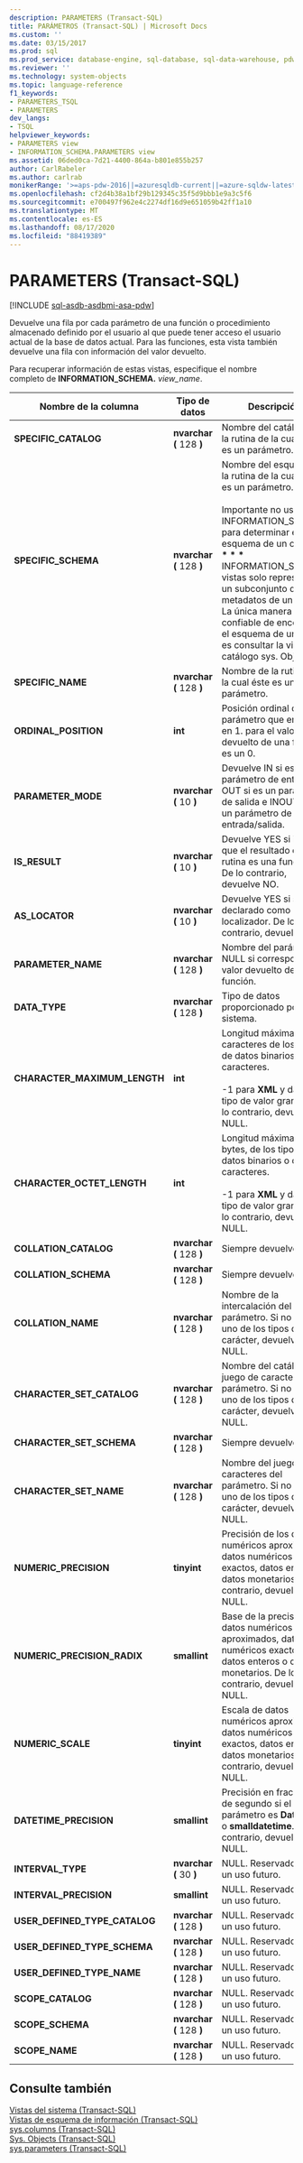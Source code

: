 ```yaml
---
description: PARAMETERS (Transact-SQL)
title: PARÁMETROS (Transact-SQL) | Microsoft Docs
ms.custom: ''
ms.date: 03/15/2017
ms.prod: sql
ms.prod_service: database-engine, sql-database, sql-data-warehouse, pdw
ms.reviewer: ''
ms.technology: system-objects
ms.topic: language-reference
f1_keywords:
- PARAMETERS_TSQL
- PARAMETERS
dev_langs:
- TSQL
helpviewer_keywords:
- PARAMETERS view
- INFORMATION_SCHEMA.PARAMETERS view
ms.assetid: 06ded0ca-7d21-4400-864a-b801e855b257
author: CarlRabeler
ms.author: carlrab
monikerRange: '>=aps-pdw-2016||=azuresqldb-current||=azure-sqldw-latest||>=sql-server-2016||=sqlallproducts-allversions||>=sql-server-linux-2017||=azuresqldb-mi-current'
ms.openlocfilehash: cf2d4b38a1bf29b129345c35f5d9bbb1e9a3c5f6
ms.sourcegitcommit: e700497f962e4c2274df16d9e651059b42ff1a10
ms.translationtype: MT
ms.contentlocale: es-ES
ms.lasthandoff: 08/17/2020
ms.locfileid: "88419389"
---
```

# <a name="parameters-transact-sql"></a>PARAMETERS (Transact-SQL)
[!INCLUDE [sql-asdb-asdbmi-asa-pdw](../../includes/applies-to-version/sql-asdb-asdbmi-asa-pdw.md)]

  Devuelve una fila por cada parámetro de una función o procedimiento almacenado definido por el usuario al que puede tener acceso el usuario actual de la base de datos actual. Para las funciones, esta vista también devuelve una fila con información del valor devuelto.  
  
 Para recuperar información de estas vistas, especifique el nombre completo de **INFORMATION_SCHEMA.** _view_name_.  
  
|Nombre de la columna|Tipo de datos|Descripción|  
|-----------------|---------------|-----------------|  
|**SPECIFIC_CATALOG**|**nvarchar (** 128 **)**|Nombre del catálogo de la rutina de la cual éste es un parámetro.|  
|**SPECIFIC_SCHEMA**|**nvarchar (** 128 **)**|Nombre del esquema de la rutina de la cual éste es un parámetro.<br /><br /> Importante no use vistas INFORMATION_SCHEMA para determinar el esquema de un objeto. <strong> \* \* \* \* </strong> INFORMATION_SCHEMA vistas solo representan un subconjunto de los metadatos de un objeto. La única manera confiable de encontrar el esquema de un objeto es consultar la vista de catálogo sys. Objects.|  
|**SPECIFIC_NAME**|**nvarchar (** 128 **)**|Nombre de la rutina de la cual éste es un parámetro.|  
|**ORDINAL_POSITION**|**int**|Posición ordinal del parámetro que empieza en 1. para el valor devuelto de una función, es un 0.|  
|**PARAMETER_MODE**|**nvarchar (** 10 **)**|Devuelve IN si es un parámetro de entrada, OUT si es un parámetro de salida e INOUT si es un parámetro de entrada/salida.|  
|**IS_RESULT**|**nvarchar (** 10 **)**|Devuelve YES si indica que el resultado de la rutina es una función. De lo contrario, devuelve NO.|  
|**AS_LOCATOR**|**nvarchar (** 10 **)**|Devuelve YES si se ha declarado como localizador. De lo contrario, devuelve NO.|  
|**PARAMETER_NAME**|**nvarchar (** 128 **)**|Nombre del parámetro. NULL si corresponde al valor devuelto de una función.|  
|**DATA_TYPE**|**nvarchar (** 128 **)**|Tipo de datos proporcionado por el sistema.|  
|**CHARACTER_MAXIMUM_LENGTH**|**int**|Longitud máxima en caracteres de los tipos de datos binarios o de caracteres.<br /><br /> -1 para **XML** y datos de tipo de valor grande. De lo contrario, devuelve NULL.|  
|**CHARACTER_OCTET_LENGTH**|**int**|Longitud máxima, en bytes, de los tipos de datos binarios o de caracteres.<br /><br /> -1 para **XML** y datos de tipo de valor grande. De lo contrario, devuelve NULL.|  
|**COLLATION_CATALOG**|**nvarchar (** 128 **)**|Siempre devuelve NULL.|  
|**COLLATION_SCHEMA**|**nvarchar (** 128 **)**|Siempre devuelve NULL.|  
|**COLLATION_NAME**|**nvarchar (** 128 **)**|Nombre de la intercalación del parámetro. Si no es de uno de los tipos de carácter, devuelve NULL.|  
|**CHARACTER_SET_CATALOG**|**nvarchar (** 128 **)**|Nombre del catálogo del juego de caracteres del parámetro. Si no es de uno de los tipos de carácter, devuelve NULL.|  
|**CHARACTER_SET_SCHEMA**|**nvarchar (** 128 **)**|Siempre devuelve NULL.|  
|**CHARACTER_SET_NAME**|**nvarchar (** 128 **)**|Nombre del juego de caracteres del parámetro. Si no es de uno de los tipos de carácter, devuelve NULL.|  
|**NUMERIC_PRECISION**|**tinyint**|Precisión de los datos numéricos aproximados, datos numéricos exactos, datos enteros o datos monetarios. De lo contrario, devuelve NULL.|  
|**NUMERIC_PRECISION_RADIX**|**smallint**|Base de la precisión de datos numéricos aproximados, datos numéricos exactos, datos enteros o datos monetarios. De lo contrario, devuelve NULL.|  
|**NUMERIC_SCALE**|**tinyint**|Escala de datos numéricos aproximados, datos numéricos exactos, datos enteros o datos monetarios. De lo contrario, devuelve NULL.|  
|**DATETIME_PRECISION**|**smallint**|Precisión en fracciones de segundo si el tipo de parámetro es **DateTime** o **smalldatetime**. De lo contrario, devuelve NULL.|  
|**INTERVAL_TYPE**|**nvarchar (** 30 **)**|NULL. Reservado para un uso futuro.|  
|**INTERVAL_PRECISION**|**smallint**|NULL. Reservado para un uso futuro.|  
|**USER_DEFINED_TYPE_CATALOG**|**nvarchar (** 128 **)**|NULL. Reservado para un uso futuro.|  
|**USER_DEFINED_TYPE_SCHEMA**|**nvarchar (** 128 **)**|NULL. Reservado para un uso futuro.|  
|**USER_DEFINED_TYPE_NAME**|**nvarchar (** 128 **)**|NULL. Reservado para un uso futuro.|  
|**SCOPE_CATALOG**|**nvarchar (** 128 **)**|NULL. Reservado para un uso futuro.|  
|**SCOPE_SCHEMA**|**nvarchar (** 128 **)**|NULL. Reservado para un uso futuro.|  
|**SCOPE_NAME**|**nvarchar (** 128 **)**|NULL. Reservado para un uso futuro.|  
  
## <a name="see-also"></a>Consulte también  
 [Vistas del sistema &#40;Transact-SQL&#41;](https://msdn.microsoft.com/library/35a6161d-7f43-4e00-bcd3-3091f2015e90)   
 [Vistas de esquema de información &#40;Transact-SQL&#41;](~/relational-databases/system-information-schema-views/system-information-schema-views-transact-sql.md)   
 [sys.columns &#40;Transact-SQL&#41;](../../relational-databases/system-catalog-views/sys-columns-transact-sql.md)   
 [Sys. Objects &#40;Transact-SQL&#41;](../../relational-databases/system-catalog-views/sys-objects-transact-sql.md)   
 [sys.parameters &#40;Transact-SQL&#41;](../../relational-databases/system-catalog-views/sys-parameters-transact-sql.md)  
  
  

